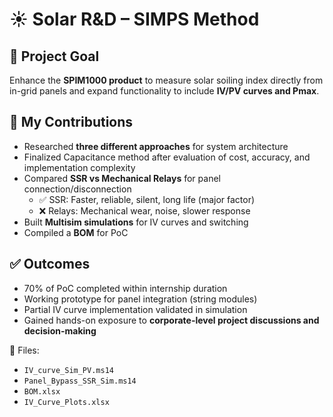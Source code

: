 # ☀️ Solar R&D – SIMPS Method

## 🔹 Project Goal
Enhance the **SPIM1000 product** to measure solar soiling index directly from in-grid panels and expand functionality to include **IV/PV curves and Pmax**.

## 🔹 My Contributions
- Researched **three different approaches** for system architecture  
- Finalized Capacitance method after evaluation of cost, accuracy, and implementation complexity  
- Compared **SSR vs Mechanical Relays** for panel connection/disconnection  
  - ✅ SSR: Faster, reliable, silent, long life (major factor)  
  - ❌ Relays: Mechanical wear, noise, slower response  
- Built **Multisim simulations** for IV curves and switching  
- Compiled a **BOM** for PoC  

## ✅ Outcomes
- 70% of PoC completed within internship duration  
- Working prototype for panel integration (string modules)  
- Partial IV curve implementation validated in simulation  
- Gained hands-on exposure to **corporate-level project discussions and decision-making**  

📂 Files:  
- `IV_curve_Sim_PV.ms14`  
- `Panel_Bypass_SSR_Sim.ms14`  
- `BOM.xlsx`  
- `IV_Curve_Plots.xlsx`
